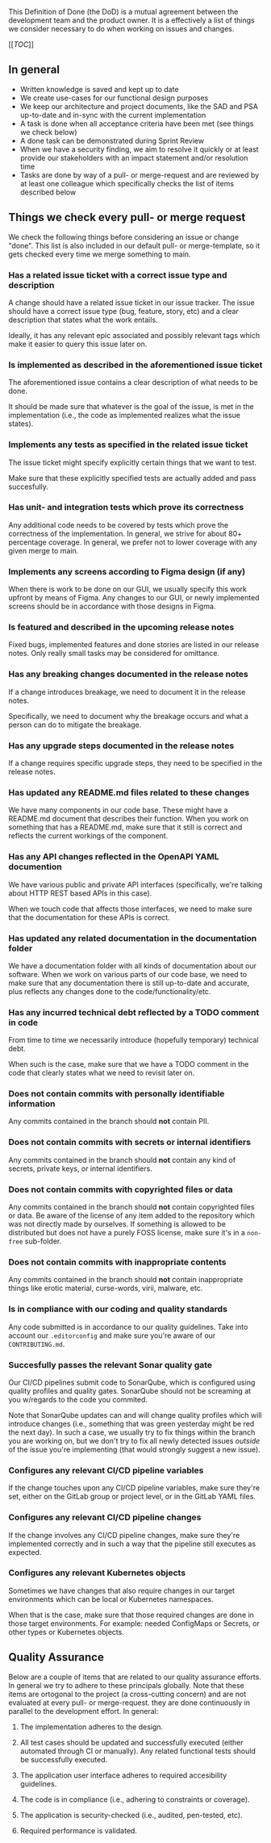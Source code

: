 This Definition of Done (the DoD) is a mutual agreement between the development
team and the product owner. It is a effectively a list of things we consider
necessary to do when working on issues and changes.

[[_TOC_]]

## In general

* Written knowledge is saved and kept up to date
* We create use-cases for our functional design purposes
* We keep our architecture and project documents, like the SAD and PSA
  up-to-date and in-sync with the current implementation
* A task is done when all acceptance criteria have been met (see things
  we check below)
* A done task can be demonstrated during Sprint Review
* When we have a security finding, we aim to resolve it quickly or
  at least provide our stakeholders with an impact statement and/or
  resolution time
* Tasks are done by way of a pull- or merge-request and are reviewed
  by at least one colleague which specifically checks the list of items
  described below

## Things we check every pull- or merge request

We check the following things before considering an issue or change "done". This
list is also included in our default pull- or merge-template, so it gets checked
every time we merge something to main.

### Has a related issue ticket with a correct issue type and description

A change should have a related issue ticket in our issue tracker. The issue
should have a correct issue type (bug, feature, story, etc) and a clear
description that states what the work entails.

Ideally, it has any relevant epic associated and possibly relevant tags which
make it easier to query this issue later on.

### Is implemented as described in the aforementioned issue ticket

The aforementioned issue contains a clear description of what needs to be done.

It should be made sure that whatever is the goal of the issue, is met in the
implementation (i.e., the code as implemented realizes what the issue states).

### Implements any tests as specified in the related issue ticket

The issue ticket might specify explicitly certain things that we want to test.

Make sure that these explicitly specified tests are actually added and pass
succesfully.

### Has unit- and integration tests which prove its correctness

Any additional code needs to be covered by tests which prove the correctness of
the implementation. In general, we strive for about 80+ percentage coverage. In
general, we prefer not to lower coverage with any given merge to main.

### Implements any screens according to Figma design (if any)

When there is work to be done on our GUI, we usually specify this work upfront
by means of Figma. Any changes to our GUI, or newly implemented screens should
be in accordance with those designs in Figma.

### Is featured and described in the upcoming release notes

Fixed bugs, implemented features and done stories are listed in our release
notes. Only really small tasks may be considered for omittance.

### Has any breaking changes documented in the release notes

If a change introduces breakage, we need to document it in the release notes.

Specifically, we need to document why the breakage occurs and what a person can
do to mitigate the breakage.

### Has any upgrade steps documented in the release notes

If a change requires specific upgrade steps, they need to be specified in the
release notes.

### Has updated any README.md files related to these changes

We have many components in our code base. These might have a README.md document
that describes their function. When you work on something that has a README.md,
make sure that it still is correct and reflects the current workings of the
component.

### Has any API changes reflected in the OpenAPI YAML documention

We have various public and private API interfaces (specifically, we're talking
about HTTP REST based APIs in this case).

When we touch code that affects those interfaces, we need to make sure that the
documentation for these APIs is correct.

### Has updated any related documentation in the documentation folder

We have a documentation folder with all kinds of documentation about our
software. When we work on various parts of our code base, we need to make sure
that any documentation there is still up-to-date and accurate, plus reflects
any changes done to the code/functionality/etc.

### Has any incurred technical debt reflected by a TODO comment in code

From time to time we necessarily introduce (hopefully temporary) technical debt.

When such is the case, make sure that we have a TODO comment in the code that
clearly states what we need to revisit later on.

### Does not contain commits with personally identifiable information

Any commits contained in the branch should **not** contain PII.

### Does not contain commits with secrets or internal identifiers

Any commits contained in the branch should **not** contain any kind of secrets,
private keys, or internal identifiers.

### Does not contain commits with copyrighted files or data

Any commits contained in the branch should **not** contain copyrighted files
or data. Be aware of the license of any item added to the repository which was
not directly made by ourselves. If something is allowed to be distributed but
does not have a purely FOSS license, make sure it's in a `non-free` sub-folder.

### Does not contain commits with inappropriate contents

Any commits contained in the branch should **not** contain inappropriate things
like erotic material, curse-words, virii, malware, etc.

### Is in compliance with our coding and quality standards

Any code submitted is in accordance to our quality guidelines. Take into account
our `.editorconfig` and make sure you're aware of our `CONTRIBUTING.md`.

### Succesfully passes the relevant Sonar quality gate

Our CI/CD pipelines submit code to SonarQube, which is configured using quality
profiles and quality gates. SonarQube should not be screaming at you w/regards
to the code you commited.

Note that SonarQube updates can and will change quality profiles which will
introduce changes (i.e., something that was green yesterday might be red the
next day). In such a case, we usually try to fix things within the branch you
are working on, but we don't try to fix all newly detected issues *outside* of
the issue you're implementing (that would strongly suggest a new issue).

### Configures any relevant CI/CD pipeline variables

If the change touches upon any CI/CD pipeline variables, make sure they're set,
either on the GitLab group or project level, or in the GitLab YAML files.

### Configures any relevant CI/CD pipeline changes

If the change involves any CI/CD pipeline changes, make sure they're implemented
correctly and in such a way that the pipeline still executes as expected.

### Configures any relevant Kubernetes objects

Sometimes we have changes that also require changes in our target environments
which can be local or Kubernetes namespaces.

When that is the case, make sure that those required changes are done in those
target environments. For example: needed ConfigMaps or Secrets, or other types
or Kubernetes objects.

## Quality Assurance

Below are a couple of items that are related to our quality assurance efforts.
In general we try to adhere to these principals globally. Note that these items
are ortogonal to the project (a cross-cutting concern) and are not  evaluated
at every pull- or merge-request. they are done continuously in parallel to the
development effort. In general:

1. The implementation adheres to the design.

2. All test cases should be updated and successfully executed (either automated
   through CI or manually). Any related  functional tests should be successfully
   executed.

3. The application user interface adheres to required accesibility guidelines.

4. The code is in compliance (i.e., adhering to constraints or coverage).

5. The application is security-checked (i.e., audited, pen-tested, etc).

6. Required performance is validated.
